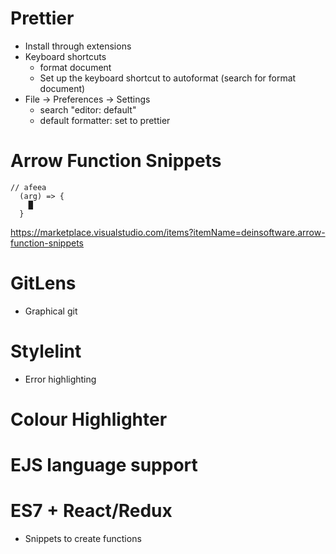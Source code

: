 # Prettier

- Install through extensions
- Keyboard shortcuts
	- format document
	- Set up the keyboard shortcut to autoformat (search for format document)
- File -> Preferences -> Settings
	- search "editor: default"
	- default formatter: set to prettier


# Arrow Function Snippets

```JS
// afeea
  (arg) => {
    █
  }
```

https://marketplace.visualstudio.com/items?itemName=deinsoftware.arrow-function-snippets

# GitLens
- Graphical git

# Stylelint
- Error highlighting
# Colour Highlighter

# EJS language support

# ES7 + React/Redux

- Snippets to create functions